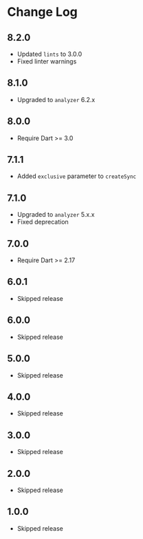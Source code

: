 # Change Log

## 8.2.0

* Updated `lints` to 3.0.0
* Fixed linter warnings

## 8.1.0

* Upgraded to `analyzer` 6.2.x

## 8.0.0

* Require Dart >= 3.0

## 7.1.1

* Added `exclusive` parameter to `createSync`

## 7.1.0

* Upgraded to `analyzer` 5.x.x
* Fixed deprecation

## 7.0.0

* Require Dart >= 2.17

## 6.0.1

* Skipped release

## 6.0.0

* Skipped release

## 5.0.0

* Skipped release

## 4.0.0

* Skipped release

## 3.0.0

* Skipped release

## 2.0.0

* Skipped release

## 1.0.0

* Skipped release
